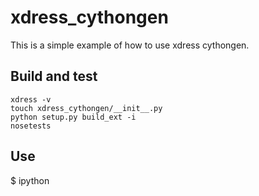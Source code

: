 # xdress_cythongen

This is a simple example of how to use xdress cythongen.

## Build and test

    xdress -v
    touch xdress_cythongen/__init__.py
    python setup.py build_ext -i
    nosetests

## Use

$ ipython

